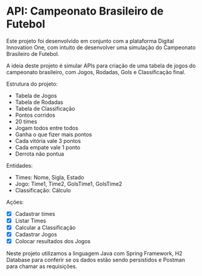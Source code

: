 # API: Campeonato Brasileiro de Futebol
Este projeto foi desenvolvido em conjunto com a plataforma Digital Innovation One, com intuito de desenvolver uma simulação do Campeonato Brasileiro de Futebol.

A ideia deste projeto é simular APIs para criação de uma tabela de jogos do campeonato brasileiro, com Jogos, Rodadas, Gols e Classificação final.

Estrutura do projeto:

- Tabela de Jogos
- Tabela de Rodadas
- Tabela de Classificação
- Pontos corridos
- 20 times
- Jogam todos entre todos
- Ganha o que fizer mais pontos
- Cada vitória vale 3 pontos
- Cada empate vale 1 ponto
- Derrota não pontua

Entidades:

- Times: Nome, Sigla, Estado
- Jogo: Time1, Time2, GolsTime1, GolsTime2
- Classificação: Cálculo

Ações:

- [x]  Cadastrar times
- [x]  Listar Times
- [x]  Calcular a Classificação
- [x]  Cadastrar Jogos
- [x]  Colocar resultados dos Jogos

Neste projeto utilizamos a linguagem Java com Spring Framework, H2 Database para conferir se os dados estão sendo persistidos e Postman para chamar as requisições.
